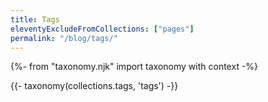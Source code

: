 ```yaml
---
title: Tags
eleventyExcludeFromCollections: ["pages"]
permalink: "/blog/tags/"
---
```


{%- from "taxonomy.njk" import taxonomy with context -%}

{{- taxonomy(collections.tags, 'tags') -}}
